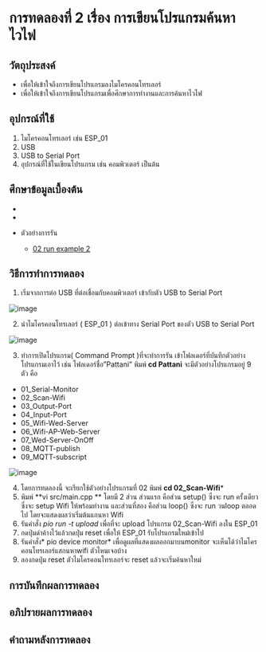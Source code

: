 # การทดลองที่ 2 เรื่อง การเขียนโปรแกรมค้นหาไวไฟ

## วัตถุประสงค์
*  เพื่อให้เข้าใจถึงการเขียนโปรแกรมลงไมโครคอนโทรเลอร์
*  เพื่อให้เข้าใจถึงการเขียนโปรแกรมเพื่อศึกษาการทำงานและการค้นหาไวไฟ


## อุปกรณ์ที่ใช้
1.	ไมโครคอนโทรเลอร์ เช่น ESP_01
2.	USB 
3.	USB to Serial Port
4.	อุปกรณ์ที่ใช้ในเขียนโปรแกรม เช่น คอมพิวเตอร์ เป็นต้น


## ศึกษาข้อมูลเบื้องต้น
*
*

* ตัวอย่างการรัน
  * [02 run example 2](https://youtu.be/yBjab0UNuB8)

## วิธีการทำการทดลอง
1.	เริ่มจากการต่อ USB ที่ต่อเชื่อมกับคอมพิวเตอร์ เข้ากับตัว USB to Serial Port

![image](https://user-images.githubusercontent.com/80879777/112014167-386fc300-8b5d-11eb-9ae9-118774ac8e2d.png)

2.	นำไมโครคอนโทรเลอร์ ( ESP_01 ) ต่อเข้าทาง Serial Port ของตัว USB to Serial Port

![image](https://user-images.githubusercontent.com/80879777/112014545-956b7900-8b5d-11eb-88f4-81741df1817f.png)

3.	ทำการเปิดโปรแกรม( Command Prompt )ที่จะทำการรัน เข้าโฟลเดอร์ที่บันทึกตัวอย่างโปรแกรมเอาไว้ เช่น โฟลเดอร์ชื่อ”Pattani” พิมพ์ **cd Pattani** จะมีตัวอย่างโปรแกรมอยู่ 9 ตัว คือ
   * 01_Serial-Monitor
   * 02_Scan-Wifi
   * 03_Output-Port
   * 04_Input-Port
   * 05_Wifi-Wed-Server
   * 06_Wifi-AP-Web-Server
   * 07_Wed-Server-OnOff
   * 08_MQTT-publish
   * 09_MQTT-subscript

![image](https://user-images.githubusercontent.com/80879777/112014594-a1573b00-8b5d-11eb-9852-1f429a532153.png)

4.	โดยการทดลองนี้ จะเรียกใช้ตัวอย่างโปรแกรมที่ 02 พิมพ์ **cd 02_Scan-Wifi***  
5.	พิมพ์  **vi src/main.cpp ** โดยมี 2 ส่วน  ส่วนแรก คือส่วน setup() ซึ่งจะ run ครั้งเดียว ซึ่งจะ setup Wifi ให้พร้อมทำงาน และส่วนที่สอง คือส่วน loop() ซึ่งจะ run วนloop ตลอดไป โดยจะแสดงผลว่าเริ่มต้นแกนหา Wifi 
6.	รันคำสั่ง *pio run -t upload* เพื่อที่จะ upload โปรแกรม  02_Scan-Wifi ลงใน ESP_01
7.	กดปุ่มดำค้างไว้แล้วกดปุ่ม reset เพื่อให้ ESP_01 รับโปรแกรมใหม่เข้าไป 
8.	รันคำสั่ง* pio device monitor* เพื่อดูผลที่แสดงผลออกมาบนmonitor จะเห็นได้ว่าไมโครคอนโทรเลอร์แสกนหาwifi ตัวไหนเจอบ้าง 
9.	ลองกดปุ่ม reset ตัวไมโครคอนโทรเลอร์จะ reset  แล้วจะเริ่มค้นหาใหม่

## การบันทึกผลการทดลอง

## อภิปรายผลการทดลอง

## คำถามหลังการทดลอง 
